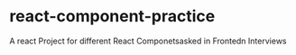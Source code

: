 # react-component-practice
A react Project for different React Componetsasked in Frontedn Interviews
